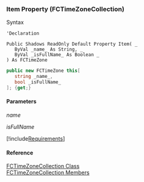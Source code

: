 ﻿### Item Property (FCTimeZoneCollection)

Syntax

```vbnet
'Declaration

Public Shadows ReadOnly Default Property Item( _
   ByVal _name_ As String, _
   ByVal _isFullName_ As Boolean _
) As FCTimeZone
```

```csharp
public new FCTimeZone this[ 
   string _name_,
   bool _isFullName_
]; {get;}
```

#### Parameters

_name_

_isFullName_

[!include[Requirements](../partials/requirements.md)]

#### Reference

[FCTimeZoneCollection Class](fcSDK~FChoice.Foundation.Clarify.DataObjects.FCTimeZoneCollection.md)  
[FCTimeZoneCollection Members](fcSDK~FChoice.Foundation.Clarify.DataObjects.FCTimeZoneCollection_members.md)